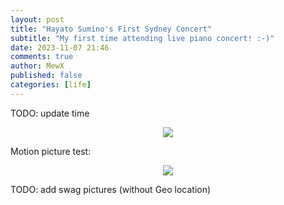 ```yaml
---
layout: post
title: "Hayato Sumino's First Sydney Concert"
subtitle: "My first time attending live piano concert! :-)"
date: 2023-11-07 21:46
comments: true
author: MewX
published: false
categories: [life]
---
```


<!-- Two days ago (Nov 5, 2023), Hayato Sumino had his first concert in Australia. -->

TODO: update time

<center><img src="{{ site.cdn }}imgs/202311/PXL_20231105_103035341.jpg" style="max-width:100%;"/></center>





Motion picture test:

<center><div style="max-width:100%;"><live-photo-element src="{{ site.cdn }}imgs/202311/PXL_20231105_094250953.live.jpg"/></div></center>

<center><img src="{{ site.cdn }}imgs/202311/PXL_20231105_094250953.live.jpg" data-live-photo="{{ site.cdn }}imgs/202311/PXL_20231105_094250953.live.mp4" style="max-width:100%;"/></center>

TODO: add swag pictures (without Geo location)
